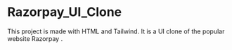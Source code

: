 # Razorpay_UI_Clone
This project is made with HTML and Tailwind. It is a UI clone of the popular website Razorpay .
